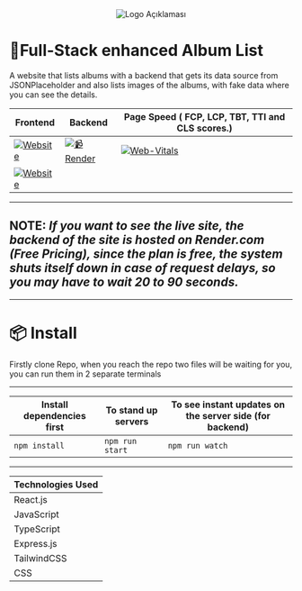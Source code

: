 <div align="center">
  <img src="https://github.com/alpererdogan8/full-stack-project/assets/19363785/3cf7f0a0-e35b-4aef-9a54-b5139477ad2c" alt="Logo Açıklaması">
</div>

# 🚀Full-Stack enhanced Album List

A website that lists albums with a backend that gets its data source from JSONPlaceholder and also lists images of the albums, with fake data where you can see the details.


| Frontend                                                                                                                | Backend                                                                                                                             | Page Speed ( FCP, LCP, TBT, TTI and CLS scores.)                                                                                                                                                                          |
| -------------------------------------------------------------------------------------------------------------------------- | --------------------------------------------------------------------------------------------------------------------------------------------- | ------------------------------------------------------------------------------------------------------------------------------------------------------------------------------------------ |
| [![Website](https://img.shields.io/badge/🚀_Albums-Website-black)](https://full-stack-project-sigma.vercel.app/) | [![📹 Render](https://img.shields.io/badge/📹Render-orange)](https://full-stack-project-1m8i.onrender.com/albums) | [![Web-Vitals](https://img.shields.io/badge/⚡PageSpeed-blue)](https://pagespeed.web.dev/analysis/https-full-stack-project-sigma-vercel-app/8znxkg9p47?form_factor=desktop) |
| [![Website](https://img.shields.io/badge/🎨_Albums-Figma-black)](https://www.figma.com/file/YpH5nLQ32kV8QNEMPZgt37/case?type=design&node-id=0%3A1&mode=design&t=B6CfJeJ7YVqGuhxT-1) |


---
## NOTE: *If you want to see the live site, the backend of the site is hosted on Render.com (Free Pricing), since the plan is free, the system shuts itself down in case of request delays, so you may have to wait 20 to 90 seconds.*
---




# 📦 Install

Firstly clone Repo, when you reach the repo two files will be waiting for you, you can run them in 2 separate terminals

---
| Install dependencies first                                                        | To stand up servers                      | To see instant updates on the server side (for backend)                                                                                                                                                                                                                                                                             |
| -------------------------------------------------------------------------------------------------------------------------- | -----------------------------------------|-------- |
| `npm install` | `npm run start` | `npm run watch`|

---

| Technologies Used  |
| ------------------- | 
| React.js            |
| JavaScript          |
| TypeScript          |
| Express.js          |
| TailwindCSS         |
| CSS                 |
